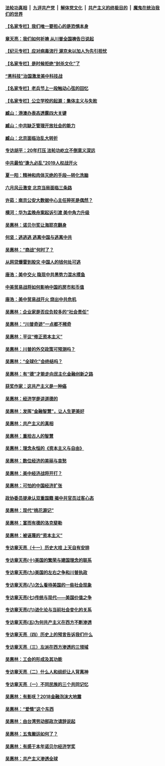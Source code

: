 

####  [法轮功真相](../../../../basic/blob/master/README.md?t=05051031) &nbsp;|&nbsp; [九评共产党](../../../../9ping.md/blob/master/README.md?t=05051031) &nbsp;|&nbsp; [解体党文化](../../../../jtdwh.md/blob/master/README.md?t=05051031)  &nbsp;|&nbsp; [共产主义的终极目的](../../../../gczydzjmd.md/blob/master/README.md?t=05051031) &nbsp;|&nbsp; [魔鬼在统治我们的世界](../../../../mgztzwmdsj.md/blob/master/README.md?t=05051031) 

#### [【名家专栏】我们唯一要担心的是恐惧本身](../pages/nsc423/n12073492.md?t=05051031) 

#### [章天亮：我们如何祈祷 从川普全国祷告日说起](../pages/nsc423/n11944627.md?t=05051031) 

#### [【纪元专栏】应对病毒流行 渥京未以加人为先引担忧](../pages/nsc423/n11875714.md?t=05051031) 

#### [【名家专栏】是时候拒绝“封杀文化”了](../pages/nsc423/n11814093.md?t=05051031) 

#### [“黑科技”治国激发美中科技战](../pages/nsc423/n11638056.md?t=05051031) 

#### [【名家专栏】老兵节上一段触动心弦的回忆](../pages/nsc423/n11646016.md?t=05051031) 

#### [【名家专栏】公立学校的起源：集体主义与失败](../pages/nsc423/n11601833.md?t=05051031) 

#### [臧山：港澳办表态透露四大关键](../pages/nsc423/n11421628.md?t=05051031) 

#### [臧山：中共缺乏管理开放社会的能力](../pages/nsc423/n11407457.md?t=05051031) 

#### [臧山：北京面临治乱大转折](../pages/nsc423/n11406895.md?t=05051031) 

#### [专访胡平：20年打压 法轮功屹立不倒意义深远](../pages/nsc423/n11398800.md?t=05051031) 

#### [中共最怕“逢九必乱”2019人权战开火](../pages/nsc423/n11385248.md?t=05051031) 

#### [夏一阳：精神和肉体灭绝的手段—转化洗脑](../pages/nsc423/n11368250.md?t=05051031) 

#### [六月风云激变 北京当局面临三条路](../pages/nsc423/n11313668.md?t=05051031) 

#### [许茹：南京公安大数据中心主任猝死是偶然？](../pages/nsc423/n11064744.md?t=05051031) 

#### [横河：华为孟晚舟案起诉引渡 美中角力升级](../pages/nsc423/n11027230.md?t=05051031) 

#### [吴惠林：诺贝尔奖让海耶克翻身](../pages/nsc423/n10890049.md?t=05051031) 

#### [何坚：逃逃逃 逃离中国与逃离中共](../pages/nsc423/n10592891.md?t=05051031) 

#### [吴惠林：“商战”何时了？](../pages/nsc423/n10573558.md?t=05051031) 

#### [从网贷爆雷到股灾 中国人的钱何处可逃](../pages/nsc423/n10572800.md?t=05051031) 

#### [唐浩：美中交火 隐现中共黑势力混水摸鱼](../pages/nsc423/n10544040.md?t=05051031) 

#### [中美贸易战将如何影响中国的房市和币值](../pages/nsc423/n10543697.md?t=05051031) 

#### [唐浩：美中贸易战开火 烧出中共危机](../pages/nsc423/n10540126.md?t=05051031) 

#### [吴惠林：企业家是否应负较多的“社会责任”](../pages/nsc423/n10535022.md?t=05051031) 

#### [吴惠林：“川普奇迹”一点都不稀奇](../pages/nsc423/n10512808.md?t=05051031) 

#### [吴惠林：平议“修正资本主义”](../pages/nsc423/n10495724.md?t=05051031) 

#### [吴惠林：川普的外交政策可预测吗？](../pages/nsc423/n10462387.md?t=05051031) 

#### [吴惠林：“全球化”会终结吗？](../pages/nsc423/n10452838.md?t=05051031) 

#### [吴惠林：有“德”才能走向民主化金融创新之路](../pages/nsc423/n10432292.md?t=05051031) 

#### [获奖作家：这共产主义是一种癌](../pages/nsc423/n10431541.md?t=05051031) 

#### [吴惠林：经济学是讲道德的](../pages/nsc423/n10398014.md?t=05051031) 

#### [吴惠林：发挥“金融智慧”，让人生更美好](../pages/nsc423/n10375019.md?t=05051031) 

#### [吴惠林：共产主义的真相](../pages/nsc423/n10351394.md?t=05051031) 

#### [吴惠林：重拾古人的智慧](../pages/nsc423/n10337691.md?t=05051031) 

#### [吴惠林：理念永恒的《资本主义与自由》](../pages/nsc423/n10316274.md?t=05051031) 

#### [吴惠林：数位经济的美丽与哀愁](../pages/nsc423/n10292946.md?t=05051031) 

#### [吴惠林：美中经济战将开打？](../pages/nsc423/n10258825.md?t=05051031) 

#### [吴惠林：可怕的中国经济扩张](../pages/nsc423/n10219147.md?t=05051031) 

#### [政协委员提承认双重国籍 揭中共官员过客心态](../pages/nsc423/n10208809.md?t=05051031) 

#### [吴惠林：现代“桃花源记”](../pages/nsc423/n10185234.md?t=05051031) 

#### [吴惠林：富而有德的洛克斐勒](../pages/nsc423/n10142264.md?t=05051031) 

#### [吴惠林：被诬蔑的“资本主义”](../pages/nsc423/n10124816.md?t=05051031) 

#### [专访章天亮（十一）历史大戏 上天自有安排](../pages/nsc423/n10094905.md?t=05051031) 

#### [专访章天亮(十)美国的繁荣与建国理念的联系](../pages/nsc423/n10094899.md?t=05051031) 

#### [专访章天亮(九)美国的左右之争和川普执政](../pages/nsc423/n10094889.md?t=05051031) 

#### [专访章天亮(八)怎么看待美国的一些社会现象](../pages/nsc423/n10094857.md?t=05051031) 

#### [专访章天亮(七)传统与现代——美国价值之争](../pages/nsc423/n10093140.md?t=05051031) 

#### [专访章天亮(六)进化论与当前社会变化的关系](../pages/nsc423/n10092036.md?t=05051031) 

#### [专访章天亮(五)为何共产主义在西方不断渗透](../pages/nsc423/n10083620.md?t=05051031) 

#### [专访章天亮（四）历史上的预言告诉我们什么](../pages/nsc423/n10083606.md?t=05051031) 

#### [专访章天亮（三）左派在西方渗透的三领域](../pages/nsc423/n10081115.md?t=05051031) 

#### [吴惠林：工会的形成及其功能](../pages/nsc423/n10080633.md?t=05051031) 

#### [专访章天亮（二）什么人和组织让人背离神](../pages/nsc423/n10076637.md?t=05051031) 

#### [专访章天亮（一）不同民族的三个共同记忆](../pages/nsc423/n10074188.md?t=05051031) 

#### [吴惠林：有影呒？2018金融泡沫大地震](../pages/nsc423/n10040534.md?t=05051031) 

#### [吴惠林：“爱情”这个东西](../pages/nsc423/n10019423.md?t=05051031) 

#### [吴惠林：由台湾劳动部政次请辞说起](../pages/nsc423/n9979679.md?t=05051031) 

#### [吴惠林：五鬼搬运如何了？](../pages/nsc423/n9925338.md?t=05051031) 

#### [吴惠林：有感于本年诺贝尔经济学奖](../pages/nsc423/n9871883.md?t=05051031) 

#### [吴惠林：共产主义渗透全球](../pages/nsc423/n9812748.md?t=05051031) 

